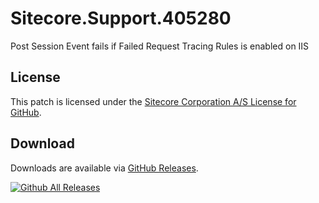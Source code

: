 # Sitecore.Support.405280
Post Session Event fails if Failed Request Tracing Rules is enabled on IIS

## License  
This patch is licensed under the [Sitecore Corporation A/S License for GitHub](https://github.com/sitecoresupport/Sitecore.Support.405280/blob/master/LICENSE).  

## Download  
Downloads are available via [GitHub Releases](https://github.com/sitecoresupport/Sitecore.Support.405280/releases).  

[![Github All Releases](https://img.shields.io/github/downloads/atom/atom/total.svg)](https://github.com/SitecoreSupport/Sitecore.Support.405280/releases)
